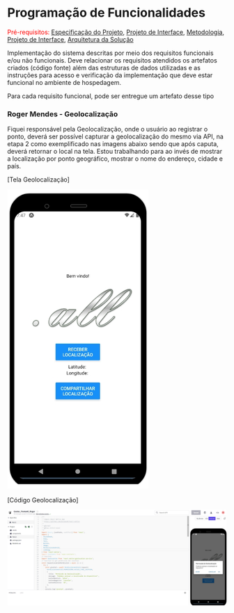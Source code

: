 # Programação de Funcionalidades

<span style="color:red">Pré-requisitos: <a href="2-Especificação do Projeto.md"> Especificação do Projeto</a></span>, <a href="3-Projeto de Interface.md"> Projeto de Interface</a>, <a href="4-Metodologia.md"> Metodologia</a>, <a href="3-Projeto de Interface.md"> Projeto de Interface</a>, <a href="5-Arquitetura da Solução.md"> Arquitetura da Solução</a>

Implementação do sistema descritas por meio dos requisitos funcionais e/ou não funcionais. Deve relacionar os requisitos atendidos os artefatos criados (código fonte) além das estruturas de dados utilizadas e as instruções para acesso e verificação da implementação que deve estar funcional no ambiente de hospedagem.

Para cada requisito funcional, pode ser entregue um artefato desse tipo

### Roger Mendes - Geolocalização

Fiquei responsável pela Geolocalização, onde o usuário ao registrar o ponto, deverá ser possível capturar a geolocalização do mesmo via API, na etapa 2 como exemplificado nas imagens abaixo sendo que após caputa, deverá retornar o local na tela. Estou trabalhando para ao invés de mostrar a localização por ponto geográfico, mostrar o nome do endereço, cidade e país.

[Tela Geolocalização]<p>
![Alt text](img/tela_geolocalizacao.jpg)

[Código Geolocalização]<p>
![Alt text](img/codigo_geolocalizacao.jpg)